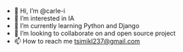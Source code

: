 - 👋 Hi, I’m @carle-i
- 👀 I’m interested in IA
- 🌱 I’m currently learning Python and Django
- 💞️ I’m looking to collaborate on and open source project
- 📫 How to reach me tsimikl237@gmail.com

<!---
carle-i/carle-i is a ✨ special ✨ repository because its `README.md` (this file) appears on your GitHub profile.
You can click the Preview link to take a look at your changes.
--->

